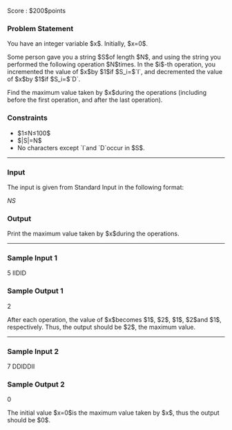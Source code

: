 
<div>

<span>

<span>

<p>
Score : $200$points
</p>

<div>

<section>

### **Problem Statement**

<p>
You have an integer variable $x$.
Initially, $x=0$.
</p>

<p>
Some person gave you a string $S$of length $N$, and using the string you performed the following operation $N$times.
In the $i$-th operation, you incremented the value of $x$by $1$if $S_i=$`I`, and decremented the value of $x$by $1$if $S_i=$`D`.
</p>

<p>
Find the maximum value taken by $x$during the operations (including before the first operation, and after the last operation).
</p>

</section>

</div>

<div>

<section>

### **Constraints**

<ul>

<li>
$1≤N≤100$
</li>

<li>
$|S|=N$
</li>

<li>
No characters except `I`and `D`occur in $S$.
</li>

</ul>

</section>

</div>

---

<div>

<div>

<section>

### **Input**

<p>
The input is given from Standard Input in the following format:
</p>

<div>

$N$$S$
</div>

</section>

</div>

<div>

<section>

### **Output**

<p>
Print the maximum value taken by $x$during the operations.
</p>

</section>

</div>

</div>

---

<div>

<section>

### **Sample Input 1**

<div>

5
IIDID

</div>

</section>

</div>

<div>

<section>

### **Sample Output 1**

<div>

2

</div>

<p>
After each operation, the value of $x$becomes $1$, $2$, $1$, $2$and $1$, respectively. Thus, the output should be $2$, the maximum value.
</p>

</section>

</div>

---

<div>

<section>

### **Sample Input 2**

<div>

7
DDIDDII

</div>

</section>

</div>

<div>

<section>

### **Sample Output 2**

<div>

0

</div>

<p>
The initial value $x=0$is the maximum value taken by $x$, thus the output should be $0$.
</p>

</section>

</div>

</span>

</span>

</div>
